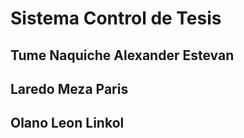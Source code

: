 # Sistema Control de Tesis
## Tume Naquiche Alexander Estevan
## Laredo Meza Paris
## Olano Leon Linkol